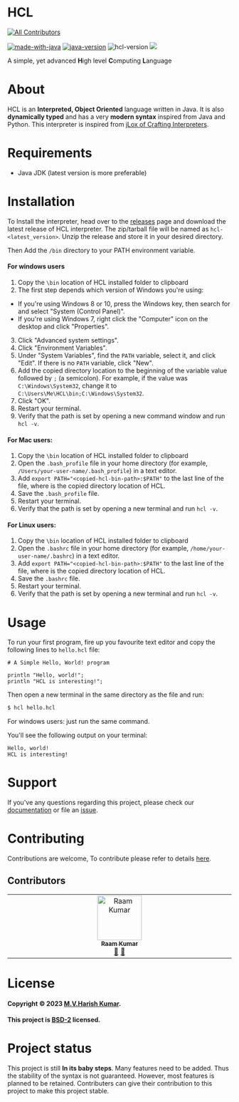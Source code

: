 # HCL
<!-- ALL-CONTRIBUTORS-BADGE:START - Do not remove or modify this section -->
[![All Contributors](https://img.shields.io/badge/all_contributors-1-orange.svg?style=flat-square)](#contributors-)
<!-- ALL-CONTRIBUTORS-BADGE:END -->
[![made-with-java](https://img.shields.io/badge/Made%20with-Java-orange?&logo=java&logoColor=white)](https://www.oracle.com/in/java/)
[![java-version](https://img.shields.io/badge/Java-v18.0.1.1-orange)](https://www.oracle.com/in/java/)
![hcl-version](https://img.shields.io/badge/HCL-v1.0.0-blue)
<a href="https://codeclimate.com/github/harishtpj/HCL/maintainability"><img src="https://api.codeclimate.com/v1/badges/3a263ecd67ac61522f2f/maintainability" /></a>

A simple, yet advanced **H**igh level **C**omputing **L**anguage

# About
HCL is an **Interpreted, Object Oriented** language written in Java. It is also **dynamically typed** and has a 
very **modern syntax** inspired from Java and Python. This interpreter is inspired from [jLox of Crafting 
Interpreters](https://craftinginterpreters.com/).

# Requirements
- Java JDK (latest version is more preferable)

# Installation
To Install the interpreter, head over to the [releases](https://github.com/harishtpj/HCL/releases) page and 
download the latest release of HCL interpreter. The zip/tarball file will be named as `hcl-<latest_version>`.
Unzip the release and store it in your desired directory.

Then Add the `/bin` directory to your PATH environment variable.


#### For windows users

1. Copy the `\bin` location of HCL installed folder to clipboard
2. The first step depends which version of Windows you're using:
  * If you're using Windows 8 or 10, press the Windows key, then search for and
    select "System (Control Panel)".
  * If you're using Windows 7, right click the "Computer" icon on the desktop
    and click "Properties".
3. Click "Advanced system settings".
4. Click "Environment Variables".
5. Under "System Variables", find the `PATH` variable, select it, and click
   "Edit". If there is no `PATH` variable, click "New".
6. Add the copied directory location to the beginning of the variable value followed by `;` (a
   semicolon). For example, if the value was `C:\Windows\System32`, change it to
   `C:\Users\Me\HCL\bin;C:\Windows\System32`.
7. Click "OK".
8. Restart your terminal.
9. Verify that the path is set by opening a new command window and run `hcl -v`.

#### For Mac users:

1. Copy the `\bin` location of HCL installed folder to clipboard
2. Open the `.bash_profile` file in your home directory (for example,
   `/Users/your-user-name/.bash_profile`) in a text editor.
3. Add `export PATH="<copied-hcl-bin-path>:$PATH"` to the last line of the file, where
   *<copied-hcl-bin-path>* is the copied directory location of HCL.
4. Save the `.bash_profile` file.
5. Restart your terminal.
6. Verify that the path is set by opening a new terminal and run `hcl -v`.

#### For Linux users:

1. Copy the `\bin` location of HCL installed folder to clipboard
1. Open the `.bashrc` file in your home directory (for example,
   `/home/your-user-name/.bashrc`) in a text editor.
2. Add `export PATH="<copied-hcl-bin-path>:$PATH"` to the last line of the file, where
   *<copied-hcl-bin-path>* is the copied directory location of HCL.
3. Save the `.bashrc` file.
4. Restart your terminal.
5. Verify that the path is set by opening a new terminal and run `hcl -v`.

# Usage
To run your first program, fire up you favourite text editor and copy the following lines to `hello.hcl` file:
```hcl
# A Simple Hello, World! program

println "Hello, world!";
println "HCL is interesting!";
```

Then open a new terminal in the same directory as the file and run:
```bash
$ hcl hello.hcl
```

For windows users: just run the same command.

You'll see the following output on your terminal:

```
Hello, world!
HCL is interesting!
```

# Support
If you've any questions regarding this project, please check our [documentation](https://harish-kumar.gitbook.io/hcl-docs/) or file an [issue](https://github.com/harishtpj/HCL/issues/new).

# Contributing
Contributions are welcome, To contribute please refer to details [here](https://github.com/harishtpj/HCL/blob/master/CONTRIBUTING.md).

## Contributors

<!-- ALL-CONTRIBUTORS-LIST:START - Do not remove or modify this section -->
<!-- prettier-ignore-start -->
<!-- markdownlint-disable -->
<table>
  <tbody>
    <tr>
      <td align="center" valign="top" width="14.28%"><a href="https://github.com/raamtpj"><img src="https://avatars.githubusercontent.com/u/79830454?v=4?s=100" width="100px;" alt="Raam Kumar"/><br /><sub><b>Raam Kumar</b></sub></a><br /><a href="#design-raamtpj" title="Design">🎨</a> <a href="https://github.com/harishtpj/HCL/issues?q=author%3Araamtpj" title="Bug reports">🐛</a></td>
    </tr>
  </tbody>
</table>

<!-- markdownlint-restore -->
<!-- prettier-ignore-end -->

<!-- ALL-CONTRIBUTORS-LIST:END -->
<!-- prettier-ignore-start -->
<!-- markdownlint-disable -->

<!-- markdownlint-restore -->
<!-- prettier-ignore-end -->

<!-- ALL-CONTRIBUTORS-LIST:END -->

# License
#### Copyright © 2023 [M.V.Harish Kumar](https://github.com/harishtpj). <br>
#### This project is [BSD-2](https://github.com/harishtpj/HCL/blob/master/LICENSE) licensed.

# Project status
This project is still **In its baby steps**. Many features need to be added. Thus the stability of the syntax is not guaranteed. However, most features is planned to be retained. Contributers can give their contribution to this project to make this project stable.
